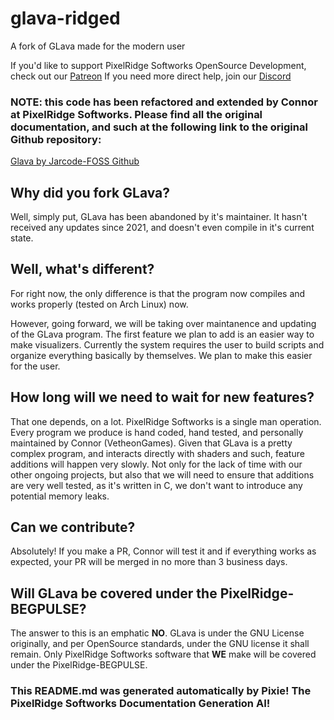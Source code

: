 # glava-ridged

A fork of GLava made for the modern user

If you'd like to support PixelRidge Softworks OpenSource Development, check out our [Patreon](https://patreon.com/PixelRidgeSoftworksOSP)
If you need more direct help, join our [Discord](https://discord.gg/SQeWBWS8v4)

### NOTE: this code has been refactored and extended by Connor at PixelRidge Softworks. Please find all the original documentation, and such at the following link to the original Github repository:

[Glava by Jarcode-FOSS Github](https://github.com/jarcode-foss/glava)

## Why did you fork GLava?

Well, simply put, GLava has been abandoned by it's maintainer. It hasn't received any updates since 2021, and doesn't even compile in it's current state.

## Well, what's different?

For right now, the only difference is that the program now compiles and works properly (tested on Arch Linux) now.

However, going forward, we will be taking over maintanence and updating of the GLava program. The first feature we plan to add is an easier way to make visualizers. Currently the system requires the user to build scripts and organize everything basically by themselves. We plan to make this easier for the user.

## How long will we need to wait for new features?

That one depends, on a lot. PixelRidge Softworks is a single man operation. Every program we produce is hand coded, hand tested, and personally maintained by Connor (VetheonGames). Given that GLava is a pretty complex program, and interacts directly with shaders and such, feature additions will happen very slowly. Not only for the lack of time with our other ongoing projects, but also that we will need to ensure that additions are very well tested, as it's written in C, we don't want to introduce any potential memory leaks.

## Can we contribute?

Absolutely! If you make a PR, Connor will test it and if everything works as expected, your PR will be merged in no more than 3 business days.

## Will GLava be covered under the PixelRidge-BEGPULSE?

The answer to this is an emphatic **NO**. GLava is under the GNU License originally, and per OpenSource standards, under the GNU license it shall remain. Only PixelRidge Softworks software that **WE** make will be covered under the PixelRidge-BEGPULSE.





### This README.md was generated automatically by Pixie! The PixelRidge Softworks Documentation Generation AI!
